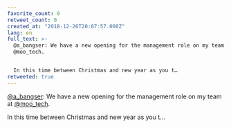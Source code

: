 ```yaml
---
favorite_count: 0
retweet_count: 0
created_at: "2018-12-26T20:07:57.000Z"
lang: en
full_text: >-
  @a_bangser: We have a new opening for the management role on my team at
  @moo_tech.


  In this time between Christmas and new year as you t…
retweeted: true
---
```


[@a_bangser](https://twitter.com/a_bangser): We have a new opening for the
management role on my team at [@moo_tech](https://twitter.com/moo_tech).

In this time between Christmas and new year as you t…
